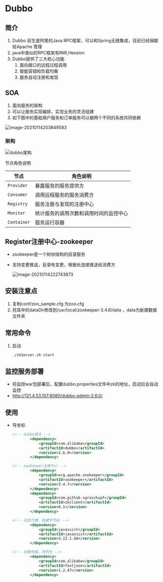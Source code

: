 # Dubbo

## 简介

1. Dubbo 前生是阿里的Java RPC框架，可以和Spring无缝集成，目前已经捐献给Apache 管理
2. java中类似的RPC框架有RMI,Hession
3. Dubbo提供了三大核心功能
    1. 面向接口的远程过程调用
    2. 智能容错和负载均衡 
    3. 服务自动注册和发现

## SOA

1. 面向服务的架构
2. 可以让服务实现编排，实现业务的灵活组建
3. 如下图中的基础用户服务和订单服务可以被两个不同的系统共同依赖

![image-20210114203849583](https://yljnote.oss-cn-hangzhou.aliyuncs.com/2021-01-14-123850.png)



### 架构

![dubbo架构](http://dubbo.apache.org/imgs/user/dubbo-architecture.jpg)

节点角色说明

| 节点        | 角色说明                               |
| ----------- | -------------------------------------- |
| `Provider`  | 暴露服务的服务提供方                   |
| `Consumer`  | 调用远程服务的服务消费方               |
| `Registry`  | 服务注册与发现的注册中心               |
| `Monitor`   | 统计服务的调用次数和调用时间的监控中心 |
| `Container` | 服务运行容器                           |

## Register注册中心-zookeeper

- zookeeper是一个树状结构的目录服务

- 支持变更推送，目录有变更，根据长连接推送给消费方

    ![image-20210114222743873](https://yljnote.oss-cn-hangzhou.aliyuncs.com/2021-01-14-142744.png)

## 安装注意点

1. 复制conf/zoo_sample.cfg 为zoo.cfg
2. 将其中的dataDir修改到/usr/local/zookeeper-3.4.6/data ，data为新建数据文件夹

## 常用命令

1. 启动 

    ```sh
    ./zkServer.sh start
    ```



## 监控服务部署

- 将监控war包部署后，配置dubbo.properties文件中zk的地址，启动后会自动监控
- http://121.4.53.107:8080/dubbo-admin-2.6.0/

## 使用

- 导坐标

    ```xml
    <!-- dubbo相关 -->
            <dependency>
                <groupId>com.alibaba</groupId>
                <artifactId>dubbo</artifactId>
                <version>2.6.0</version>
            </dependency>
    
    <!-- zookeeper注册中心 -->
            <dependency>
                <groupId>org.apache.zookeeper</groupId>
                <artifactId>zookeeper</artifactId>
                <version>3.4.7</version>
            </dependency>
            <dependency>
                <groupId>com.github.sgroschupf</groupId>
                <artifactId>zkclient</artifactId>
                <version>0.1</version>
            </dependency>
    
    <!-- 动态代理，构建字节码 -->
            <dependency>
                <groupId>javassist</groupId>
                <artifactId>javassist</artifactId>
                <version>3.12.1.GA</version>
            </dependency>
    
    <!-- 对象传输，序列化 -->
            <dependency>
                <groupId>com.alibaba</groupId>
                <artifactId>fastjson</artifactId>
                <version>1.2.47</version>
            </dependency>
    ```

    